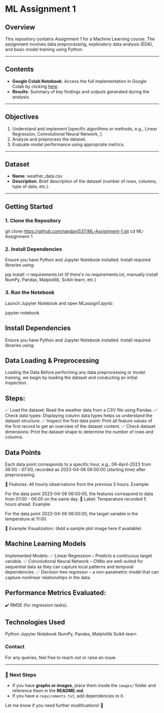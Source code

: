 # ML Assignment 1

## Overview

This repository contains Assignment 1 for a Machine Learning course. The assignment involves data preprocessing, exploratory data analysis (EDA), and basic model training using Python.

---

## Contents

- **Google Colab Notebook**: Access the full implementation in Google Colab by clicking [here](https://colab.research.google.com/drive/1RAKewTWPT56YooUVixGvHxEndHx2mExJ).
- **Results**: Summary of key findings and outputs generated during the analysis.

---

## Objectives

1. Understand and implement [specific algorithms or methods, e.g., Linear Regression, Convolutional Neural Network, ].
2. Analyze and preprocess the dataset.
3. Evaluate model performance using appropriate metrics.

---

## Dataset

- **Name**: weather_data.csv
- **Description**: Brief description of the dataset (number of rows, columns, type of data, etc.).

---
## Getting Started

### 1. Clone the Repository
git clone https://github.com/nandani537/ML-Assignment-1.git
cd ML-Assignment-1

### 2. Install Dependencies
Ensure you have Python and Jupyter Notebook installed. Install required libraries using:

pip install -r requirements.txt
(If there's no requirements.txt, manually install NumPy, Pandas, Matplotlib, Scikit-learn, etc.)

### 3. Run the Notebook
Launch Jupyter Notebook and open MLassign1.ipynb:

jupyter notebook

## Install Dependencies
Ensure you have Python and Jupyter Notebook installed. Install required libraries using:

## Data Loading & Preprocessing

Loading the Data
Before performing any data preprocessing or model training, we begin by loading the dataset and conducting an initial inspection.

## Steps:

✅ Load the dataset: Read the weather data from a CSV file using Pandas.
✅ Check data types: Displaying column data types helps us understand the dataset structure.
✅ Inspect the first data point: Print all feature values of the first record to get an overview of the dataset content.
✅ Check dataset dimensions: Print the dataset shape to determine the number of rows and columns.

## Data Points
Each data point corresponds to a specific hour, e.g., 06-April-2023 from 06:00 - 07:00, recorded as 2023-04-06 06:00:00 (starting time) after preprocessing.

📌 Features: All hourly observations from the previous 5 hours. Example:

For the data point 2023-04-06 06:00:00, the features correspond to data from 01:00 - 06:00 on the same day.
📌 Label: Temperature recorded 5 hours ahead. Example:

For the data point 2023-04-06 06:00:00, the target variable is the temperature at 11:00.

📌 Example Visualization:
(Add a sample plot image here if available)

## Machine Learning Models

Implemented Models:
✅ Linear Regression – Predicts a continuous target variable.
✅ Convolutional Neural Network –  CNNs are well-suited for sequential data as they can capture local patterns and temporal dependencies.
✅ Decision tree regressor –  a non-parametric model that can capture nonlinear relationships in the data.

## Performance Metrics Evaluated:
✔️ RMSE (for regression tasks).

## Technologies Used

Python
Jupyter Notebook
NumPy, Pandas, Matplotlib
Scikit-learn

### Contact

For any queries, feel free to reach out or raise an issue.


---

### 🚀 Next Steps  
- If you have **graphs or images**, place them inside the `images/` folder and reference them in the **README.md**.  
- If you have a `requirements.txt`, add dependencies to it.  

Let me know if you need further modifications! 🚀







